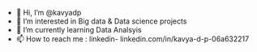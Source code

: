 - 👋 Hi, I’m @kavyadp
- 👀 I’m interested in Big data & Data science projects
- 🌱 I’m currently learning Data Analsyis
- 📫 How to reach me : linkedin- linkedin.com/in/kavya-d-p-06a632217

<!---
kavyadp/kavyadp is a ✨ special ✨ repository because its `README.md` (this file) appears on your GitHub profile.
You can click the Preview link to take a look at your changes.
--->
